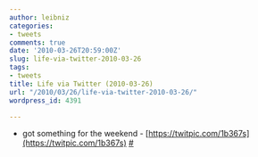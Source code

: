 ```yaml
---
author: leibniz
categories:
- tweets
comments: true
date: '2010-03-26T20:59:00Z'
slug: life-via-twitter-2010-03-26
tags:
- tweets
title: Life via Twitter (2010-03-26)
url: "/2010/03/26/life-via-twitter-2010-03-26/"
wordpress_id: 4391

---
```

* got something for the weekend - [https://twitpic.com/1b367s](https://twitpic.com/1b367s) [#](https://twitter.com/leibniz/statuses/11107526972)


